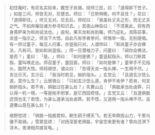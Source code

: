> 初住庵时，有尼名实际来，戴笠子执锡，绕师三匝，曰：​「道得即下笠子。​」如是三问，师皆无对，尼便去。师曰：​「日势稍晚，何不且住？​」尼曰：​「道得即住。​」师又无对。尼去后，师叹曰：​「我虽处丈夫之形，而无丈夫之气。不如弃庵往诸方参寻知识去。​」其夜山神告曰：​「不须离此，将有肉身菩萨来为和尚说法也。​」逾旬，果天龙和尚到庵，师乃迎礼。具陈前事，龙竖一指示之，师当下大悟。自此凡有学者参问，师惟举一指，无别提唱。有一供过童子，每见人问事，亦竖指只对。人谓师曰：​「和尚童子亦会佛法，凡有问，皆如和尚竖指。​」师一日潜袖刀子，问童曰：​「闻你会佛法，是否？​」童曰：​「是。​」师曰：​「如何是佛？​」童竖起指头，师以刀断其指，童叫唤走出。师召童子，童回首。师曰：​「如何是佛？​」童举手不见指头，豁然大悟。师将顺世，谓众曰：​「吾得天龙一指头禅，一生用不尽。​」言讫示灭。玄沙云：​「我当时若见，拗折指头。​」玄觉云：​「且道玄沙恁么道，意作么生？​」云居锡云：​「只如玄沙恁么道，肯伊不肯伊？若肯，何言拗折指头。若不肯，俱胝过在甚么处？​」先曹山云：​「俱胝承当处卤莽，只认得一机一境，一等是柏手拊掌，是它西园奇怪。​」玄觉又云：​「且道俱胝还悟也无？若悟，为甚么道承当处卤莽。若不悟，又道用一指头禅不尽。且道曹山意在甚么处？​」

> 琅野觉颂：​「俱胝一指报君知，朝生鹞子搏天飞。若无举鼎拔山力，千里乌骓不易骑。​」雪窦显颂：​「对扬深爱老俱胝，宇宙空来更有谁？曾向沧溟下浮木，夜涛相共接盲龟。​」


